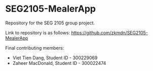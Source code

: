 # SEG2105-MealerApp


Repository for the SEG 2105 group project.

Link to repository is as follows: https://github.com/zkmdn/SEG2105-MealerApp

Final contributing members:
- Viet Tien Dang, Student ID - 300229069
- Zaheer MacDonald, Student ID - 300022474
